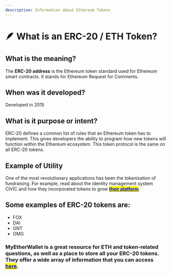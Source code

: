 ```yaml
---
description: Information about Ethereum Tokens
---
```


# 🪶 What is an ERC-20 / ETH Token?

## What is the meaning?

The **ERC-20 address** is the Ethereum token standard used for Ethereum smart contracts. It stands for Ethereum Request for Comments.

## When was it developed?

Developed in 2015

## What is it purpose or intent?

ERC-20 defines a common list of rules that an Ethereum token has to implement. This gives developers the ability to program how new tokens will function within the Ethereum ecosystem. This token protocol is the same on all ERC-20 tokens.

## Example of Utility

One of the most revolutionary applications has been the tokenization of fundraising. For example, read about the identity management system CIVIC and how they incorporated tokens to grow [<mark style="color:blue;">**their platform**</mark>](https://www.civic.com/).

## Some examples of ERC-20 tokens are:

* FOX
* DAI
* GNT
* OMG

### MyEtherWallet is a great resource for ETH and token-related questions, as well as a place to store all your ERC-20 tokens. They offer a wide array of information that you can access [<mark style="color:blue;">**here**</mark>](https://myetherwallet.github.io/knowledge-base/).
